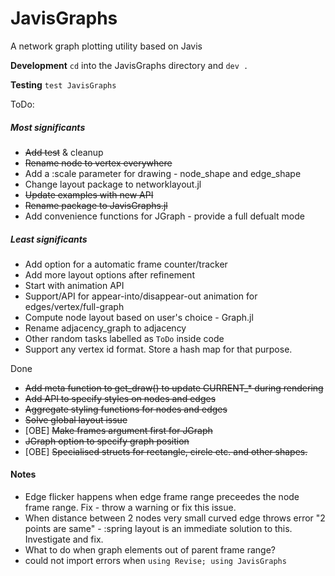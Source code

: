 # JavisGraphs
A network graph plotting utility based on Javis

**Development**
`cd` into the JavisGraphs directory and `dev .`

**Testing**
`test JavisGraphs`

ToDo:

##### Most significants
* ~~Add test~~ & cleanup
* ~~Rename node to vertex everywhere~~
* Add a :scale parameter for drawing - node_shape and edge_shape
* Change layout package to networklayout.jl
* ~~Update examples with new API~~
* ~~Rename package to JavisGraphs.jl~~
* Add convenience functions for JGraph - provide a full defualt mode

##### Least significants
* Add option for a automatic frame counter/tracker
* Add more layout options after refinement
* Start with animation API
* Support/API for appear-into/disappear-out animation for edges/vertex/full-graph
* Compute node layout based on user's choice - Graph.jl
* Rename adjacency_graph to adjacency
* Other random tasks labelled as `ToDo` inside code
* Support any vertex id format. Store a hash map for that purpose.

Done
* ~~Add meta function to get_draw() to update CURRENT_* during rendering~~
* ~~Add API to specify styles on nodes and edges~~
* ~~Aggregate styling functions for nodes and edges~~
* ~~Solve global layout issue~~
* [OBE] ~~Make frames argument first for JGraph~~
* ~~JGraph option to specify graph position~~
* [OBE] ~~Specialised structs for rectangle, circle etc. and other shapes.~~

#### Notes
* Edge flicker happens when edge frame range preceedes the node frame range. Fix - throw a warning or fix this issue.
* When distance between 2 nodes very small curved edge throws error "2 points are same" - :spring layout is an immediate solution to this. Investigate and fix.
* What to do when graph elements out of parent frame range?
* could not import errors when `using Revise; using JavisGraphs`




